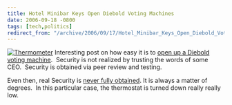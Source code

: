 ```yaml
---
title: Hotel Minibar Keys Open Diebold Voting Machines
date: 2006-09-18 -0800
tags: [tech,politics]
redirect_from: "/archive/2006/09/17/Hotel_Minibar_Keys_Open_Diebold_Voting_Machines.aspx/"
---
```


[![Thermometer](https://haacked.com/images/haacked_com/WindowsLiveWriter/HotelMinibarKeysOpenDieboldVotingMachine_AA6F/423004_thermometer_thumb%5B2%5D.jpg)](https://haacked.com/images/haacked_com/WindowsLiveWriter/HotelMinibarKeysOpenDieboldVotingMachine_AA6F/423004_thermometer%5B4%5D.jpg)
Interesting post on how easy it is to [open up a Diebold voting
machine](http://www.freedom-to-tinker.com/?p=1064).  Security is not
realized by trusting the words of some CEO.  Security is obtained via
peer review and testing.

Even then, real Security is [never fully
obtained](http://www.engadget.com/2004/09/14/kryptonite-evolution-2000-u-lock-hacked-by-a-bic-pen/).
It is always a matter of degrees.  In this particular case, the
thermostat is turned down really really low.

